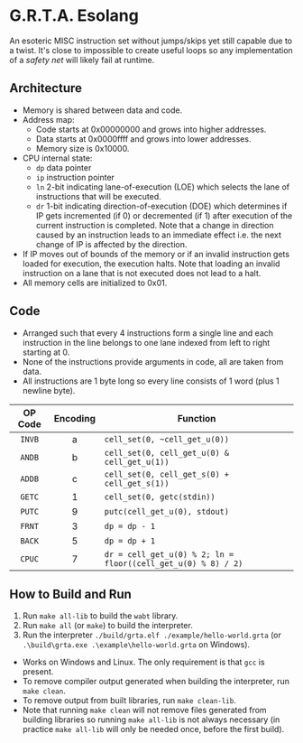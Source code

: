 # G.R.T.A. Esolang
An esoteric MISC instruction set without jumps/skips yet still capable due to a twist. It's close to impossible to create useful loops so any implementation of a *safety net* will likely fail at runtime.

## Architecture
- Memory is shared between data and code.
- Address map:
  - Code starts at 0x00000000 and grows into higher addresses.
  - Data starts at 0x0000ffff and grows into lower addresses.
  - Memory size is 0x10000.
- CPU internal state:
  - `dp` data pointer
  - `ip` instruction pointer
  - `ln` 2-bit indicating lane-of-execution (LOE) which selects the lane of instructions that will be executed.
  - `dr` 1-bit indicating direction-of-execution (DOE) which determines if IP gets incremented (if 0) or decremented (if 1) after execution of the current instruction is completed. Note that a change in direction caused by an instruction leads to an immediate effect i.e. the next change of IP is affected by the direction.
- If IP moves out of bounds of the memory or if an invalid instruction gets loaded for execution, the execution halts. Note that loading an invalid instruction on a lane that is not executed does not lead to a halt.
- All memory cells are initialized to 0x01.

## Code
- Arranged such that every 4 instructions form a single line and each instruction in the line belongs to one lane indexed from left to right starting at 0.
- None of the instructions provide arguments in code, all are taken from data.
- All instructions are 1 byte long so every line consists of 1 word (plus 1 newline byte).

|OP Code |Encoding   |Function                                                     |
|:------:|:---------:|-------------------------------------------------------------|
| `INVB` |     a     |`cell_set(0, ~cell_get_u(0))`                                |
| `ANDB` |     b     |`cell_set(0, cell_get_u(0) & cell_get_u(1))`                 |
| `ADDB` |     c     |`cell_set(0, cell_get_s(0) + cell_get_s(1))`                 |
| `GETC` |     1     |`cell_set(0, getc(stdin))`                                   |
| `PUTC` |     9     |`putc(cell_get_u(0), stdout)`                                |
| `FRNT` |     3     |`dp = dp - 1`                                                |
| `BACK` |     5     |`dp = dp + 1`                                                |
| `CPUC` |     7     |`dr = cell_get_u(0) % 2; ln = floor((cell_get_u(0) % 8) / 2)`|

## How to Build and Run
1. Run `make all-lib` to build the `wabt` library.
2. Run `make all` (or `make`) to build the interpreter.
3. Run the interpreter `./build/grta.elf ./example/hello-world.grta` (or `.\build\grta.exe .\example\hello-world.grta` on Windows).
- Works on Windows and Linux. The only requirement is that `gcc` is present.
- To remove compiler output generated when building the interpreter, run `make clean`.
- To remove output from built libraries, run `make clean-lib`.
- Note that running `make clean` will not remove files generated from building libraries so running `make all-lib` is not always necessary (in practice `make all-lib` will only be needed once, before the first build).
